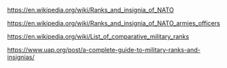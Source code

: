 https://en.wikipedia.org/wiki/Ranks_and_insignia_of_NATO

https://en.wikipedia.org/wiki/Ranks_and_insignia_of_NATO_armies_officers

https://en.wikipedia.org/wiki/List_of_comparative_military_ranks

https://www.uap.org/post/a-complete-guide-to-military-ranks-and-insignias/